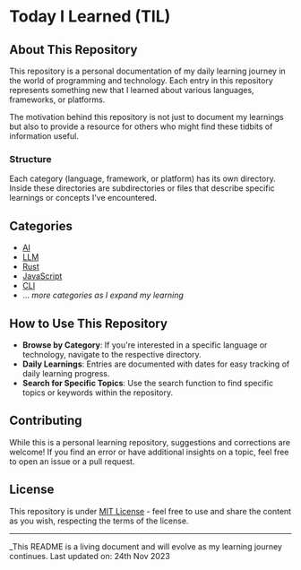 # Today I Learned (TIL)

## About This Repository

This repository is a personal documentation of my daily learning journey in the
world of programming and technology. Each entry in this repository represents
something new that I learned about various languages, frameworks, or platforms.

The motivation behind this repository is not just to document my learnings but
also to provide a resource for others who might find these tidbits of
information useful.

### Structure

Each category (language, framework, or platform) has its own directory. Inside
these directories are subdirectories or files that describe specific learnings
or concepts I've encountered.

## Categories

- [AI](/TIL/AI)
- [LLM](/TIL/LLM)
- [Rust](/TIL/Rust)
- [JavaScript](/TIL/JavaScript)
- [CLI](/TIL/CLI)
- ... _more categories as I expand my learning_

## How to Use This Repository

- **Browse by Category**: If you're interested in a specific language or
  technology, navigate to the respective directory.
- **Daily Learnings**: Entries are documented with dates for easy tracking of
  daily learning progress.
- **Search for Specific Topics**: Use the search function to find specific
  topics or keywords within the repository.

## Contributing

While this is a personal learning repository, suggestions and corrections are
welcome! If you find an error or have additional insights on a topic, feel free
to open an issue or a pull request.

## License

This repository is under [MIT License](LICENSE.md) - feel free to use and share
the content as you wish, respecting the terms of the license.

---

\_This README is a living document and will evolve as my learning journey
continues. Last updated on: 24th Nov 2023
